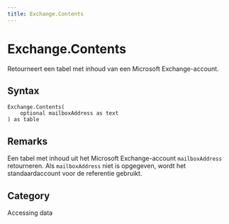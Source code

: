```yaml
---
title: Exchange.Contents
---
```


# Exchange.Contents


Retourneert een tabel met inhoud van een Microsoft Exchange-account.


## Syntax

```powerquery
Exchange.Contents(
    optional mailboxAddress as text
) as table
```


## Remarks

Een tabel met inhoud uit het Microsoft Exchange-account <code>mailboxAddress</code> retourneren. Als <code>mailboxAddress</code> niet is opgegeven, wordt het standaardaccount voor de referentie gebruikt.



## Category
Accessing data
